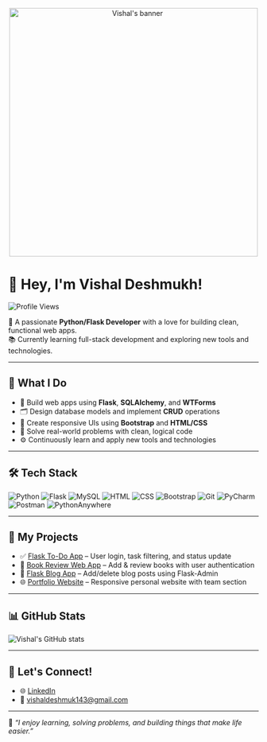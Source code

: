 <p align="center">
  <img src="cover.png" width="500" alt="Vishal's banner"/>
</p>

# 👋 Hey, I'm Vishal Deshmukh!

![Profile Views](https://komarev.com/ghpvc/?username=vishaldeshmukh2k6&label=PROFILE+VIEWS&color=0e75b6&style=flat)

🚀 A passionate **Python/Flask Developer** with a love for building clean, functional web apps.  
📚 Currently learning full-stack development and exploring new tools and technologies.

---

## 💼 What I Do

- 🔧 Build web apps using **Flask**, **SQLAlchemy**, and **WTForms**
- 🗂 Design database models and implement **CRUD** operations
- 🎨 Create responsive UIs using **Bootstrap** and **HTML/CSS**
- 🧠 Solve real-world problems with clean, logical code
- ⚙️ Continuously learn and apply new tools and technologies

---

## 🛠️ Tech Stack

![Python](https://img.shields.io/badge/-Python-3776AB?style=flat&logo=python&logoColor=white)
![Flask](https://img.shields.io/badge/-Flask-000000?style=flat&logo=flask)
![MySQL](https://img.shields.io/badge/-MySQL-00758F?style=flat&logo=mysql&logoColor=white)
![HTML](https://img.shields.io/badge/-HTML5-E34F26?style=flat&logo=html5&logoColor=white)
![CSS](https://img.shields.io/badge/-CSS3-1572B6?style=flat&logo=css3)
![Bootstrap](https://img.shields.io/badge/-Bootstrap-563D7C?style=flat&logo=bootstrap)
![Git](https://img.shields.io/badge/-Git-F05032?style=flat&logo=git&logoColor=white)
![PyCharm](https://img.shields.io/badge/-PyCharm-000000?style=flat&logo=pycharm&logoColor=white)
![Postman](https://img.shields.io/badge/-Postman-FF6C37?style=flat&logo=postman&logoColor=white)
![PythonAnywhere](https://img.shields.io/badge/-PythonAnywhere-1E90FF?style=flat&logo=python&logoColor=white)

---

## 📂 My Projects

- ✅ [Flask To-Do App](https://github.com/vishaldeshmukh2k6/flask-todo-app) – User login, task filtering, and status update
- 📖 [Book Review Web App](https://github.com/vishaldeshmukh2k6/flask-book-review) – Add & review books with user authentication
- 📝 [Flask Blog App](https://github.com/vishaldeshmukh2k6/flask-blog) – Add/delete blog posts using Flask-Admin
- 🌐 [Portfolio Website](https://github.com/vishaldeshmukh2k6/portfolio-site) – Responsive personal website with team section

---

## 📊 GitHub Stats

![Vishal's GitHub stats](https://github-readme-stats.vercel.app/api?username=vishaldeshmukh2k6&show_icons=true&theme=radical)

---

## 🤝 Let's Connect!

- 🌐 [LinkedIn](https://www.linkedin.com/in/coder2024/)
- 📧 vishaldeshmuk143@gmail.com

---

🧠 *“I enjoy learning, solving problems, and building things that make life easier.”*

